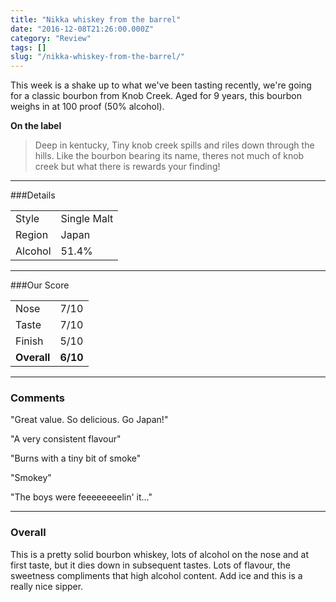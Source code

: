 ```yaml
---
title: "Nikka whiskey from the barrel"
date: "2016-12-08T21:26:00.000Z"
category: "Review"
tags: []
slug: "/nikka-whiskey-from-the-barrel/"
---
```

This week is a shake up to what we've been tasting recently, we're going for a classic bourbon from Knob Creek.
Aged for 9 years, this bourbon weighs in at 100 proof (50% alcohol).

**On the label**
> Deep in kentucky, Tiny knob creek spills and riles down through the hills. Like the bourbon bearing its name, theres not much of knob creek but what there is rewards your finding! 

---

###Details
<table>  
<tr>  
<td class="grey">Style</td><td>Single Malt</td>  
</tr>  
<tr>  
<td class="grey">Region</td><td>Japan</td>  
</tr>  
<tr>  
<td class="grey">Alcohol</td><td>51.4%</td>  
</tr>  
</table>


---

###Our Score
<table class="score-table">  
<tr>  
<td class="grey">Nose</td><td>7/10</td>  
</tr>  
<tr>  
<td class="grey">Taste</td><td>7/10</td>  
</tr>  
<tr>  
<td class="grey">Finish</td><td>5/10</td>  
</tr>  
<tr>  
<td class="grey"><strong>Overall</strong></td><td><strong>6/10</strong></td>  
</tr>  
</table>

---

### Comments
"Great value. So delicious. Go Japan!"

"A very consistent flavour"

"Burns with a tiny bit of smoke"

"Smokey"

"The boys were feeeeeeeelin' it..."

---

### Overall

This is a pretty solid bourbon whiskey, lots of alcohol on the nose and at first taste, but it dies down in subsequent tastes. Lots of flavour, the sweetness compliments that high alcohol content. Add ice and this is a really nice sipper.
    